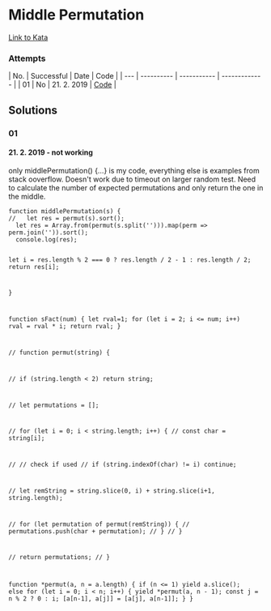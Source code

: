 <h1 id="middlepermutation">Middle Permutation</h1>
<p><a href="https://www.codewars.com/kata/58ad317d1541651a740000c5/train/javascript">Link to Kata</a></p>
<h3 id="attempts">Attempts</h3>
<p>| No. | Successful | Date        | Code          |
| --- | ---------- | ----------- | ------------- |
| 01  | No         | 21. 2. 2019 | <a href="###01">Code</a> |</p>
<h2 id="solutions">Solutions</h2>
<h3 id="01">01</h3>
<h4 id="2122019notworking">21. 2. 2019 - not working</h4>
<p>only middlePermutation() {…} is my code, everything else is examples from stack ooverflow. Doesn't work due to timeout on larger random test.
Need to calculate the number of expected permutations and only return the one in the middle.</p>
<pre><code>function middlePermutation(s) {
//   let res = permut(s).sort();
  let res = Array.from(permut(s.split(''))).map(perm =&gt; perm.join('')).sort();
  console.log(res);

  let i = res.length % 2 === 0 ? res.length / 2 - 1 : res.length / 2;
  return res[i];


}

function sFact(num) {
    let rval=1;
    for (let i = 2; i &lt;= num; i++)
        rval = rval * i;
    return rval;
}

// function permut(string) {

//   if (string.length &lt; 2) return string;

//   let permutations = [];

//   for (let i = 0; i &lt; string.length; i++) {
//     const char = string[i];

//     // check if used
//     if (string.indexOf(char) != i) continue;

//     let remString = string.slice(0, i) + string.slice(i+1, string.length);

//     for (let permutation of permut(remString)) {
//       permutations.push(char + permutation);
//     }
//   }


//   return permutations;
// }

function *permut(a, n = a.length) {
  if (n &lt;= 1) yield a.slice();
  else for (let i = 0; i &lt; n; i++) {
    yield *permut(a, n - 1);
    const j = n % 2 ? 0 : i;
    [a[n-1], a[j]] = [a[j], a[n-1]];
  }
}
</code></pre>